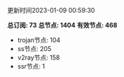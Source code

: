 更新时间2023-01-09 00:59:30

**总订阅: 73**
**总节点: 1404**
**有效节点: 468**
- trojan节点: 104
- ss节点: 205
- v2ray节点: 158
- ssr节点: 1
